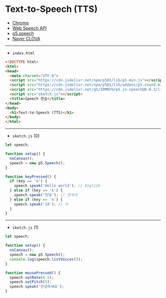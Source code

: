 # Text-to-Speech (TTS)
- [Chrome](https://linuxize.com/post/how-to-install-google-chrome-web-browser-on-ubuntu-20-04/)
- [Web Speech API](https://developer.mozilla.org/en-US/docs/Web/API/Web_Speech_API)
- [p5.speech](https://idmnyu.github.io/p5.js-speech/)
- [Naver CLOVA](https://clova.ai/ko)


---
 
- `index.html`

```html
<!DOCTYPE html>
<html>
<head>
  <meta charset="UTF-8">
  <script src="https://cdn.jsdelivr.net/npm/p5@1/lib/p5.min.js"></script>
  <script src="https://cdn.jsdelivr.net/npm/p5@1/lib/addons/p5.sound.min.js"></script>
  <script src="https://cdn.jsdelivr.net/gh/IDMNYU/p5.js-speech@0.0.3/lib/p5.speech.js"></script>
  <script src="sketch.js"></script>
  <title>Speech 연습</title>
</head>
<body>
  <h1>Text-to-Speech (TTS)</h1>
</body>
</html>
```

---

- `sketch.js` (0)

```javascript
let speech;

function setup() {
  noCanvas();
  speech = new p5.Speech();
}

function keyPressed() {
  if (key == 'e') {
    speech.speak('Hello world'); // English
  } else if (key == 'k') {
    speech.speak('안녕'); // 한국어
  } else if (key == 'n') {
    speech.speak('18'); // 수
  }
}
```

---

- `sketch.js` (1)

```javascript
let speech;

function setup() {
  noCanvas();
  speech = new p5.Speech();
  console.log(speech.listVoices());
}

function mousePressed() {
  speech.setRate(0.5);
  speech.setPitch(5);
  speech.speak('안녕하세요'); 
}
```
